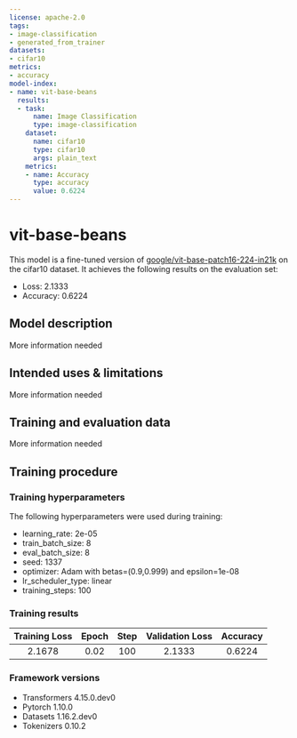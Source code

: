 ```yaml
---
license: apache-2.0
tags:
- image-classification
- generated_from_trainer
datasets:
- cifar10
metrics:
- accuracy
model-index:
- name: vit-base-beans
  results:
  - task:
      name: Image Classification
      type: image-classification
    dataset:
      name: cifar10
      type: cifar10
      args: plain_text
    metrics:
    - name: Accuracy
      type: accuracy
      value: 0.6224
---
```


<!-- This model card has been generated automatically according to the information the Trainer had access to. You
should probably proofread and complete it, then remove this comment. -->

# vit-base-beans

This model is a fine-tuned version of [google/vit-base-patch16-224-in21k](https://huggingface.co/google/vit-base-patch16-224-in21k) on the cifar10 dataset.
It achieves the following results on the evaluation set:
- Loss: 2.1333
- Accuracy: 0.6224

## Model description

More information needed

## Intended uses & limitations

More information needed

## Training and evaluation data

More information needed

## Training procedure

### Training hyperparameters

The following hyperparameters were used during training:
- learning_rate: 2e-05
- train_batch_size: 8
- eval_batch_size: 8
- seed: 1337
- optimizer: Adam with betas=(0.9,0.999) and epsilon=1e-08
- lr_scheduler_type: linear
- training_steps: 100

### Training results

| Training Loss | Epoch | Step | Validation Loss | Accuracy |
|:-------------:|:-----:|:----:|:---------------:|:--------:|
| 2.1678        | 0.02  | 100  | 2.1333          | 0.6224   |


### Framework versions

- Transformers 4.15.0.dev0
- Pytorch 1.10.0
- Datasets 1.16.2.dev0
- Tokenizers 0.10.2
